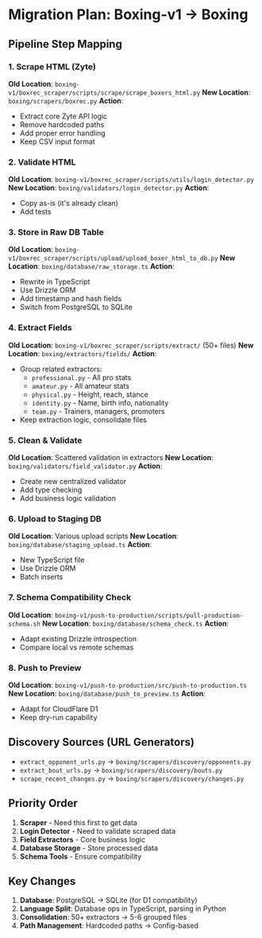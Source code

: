 # Migration Plan: Boxing-v1 → Boxing

## Pipeline Step Mapping

### 1. Scrape HTML (Zyte)
**Old Location**: `boxing-v1/boxrec_scraper/scripts/scrape/scrape_boxers_html.py`
**New Location**: `boxing/scrapers/boxrec.py`
**Action**: 
- Extract core Zyte API logic
- Remove hardcoded paths
- Add proper error handling
- Keep CSV input format

### 2. Validate HTML
**Old Location**: `boxing-v1/boxrec_scraper/scripts/utils/login_detector.py`
**New Location**: `boxing/validators/login_detector.py`
**Action**: 
- Copy as-is (it's already clean)
- Add tests

### 3. Store in Raw DB Table
**Old Location**: `boxing-v1/boxrec_scraper/scripts/upload/upload_boxer_html_to_db.py`
**New Location**: `boxing/database/raw_storage.ts`
**Action**: 
- Rewrite in TypeScript
- Use Drizzle ORM
- Add timestamp and hash fields
- Switch from PostgreSQL to SQLite

### 4. Extract Fields
**Old Location**: `boxing-v1/boxrec_scraper/scripts/extract/` (50+ files)
**New Location**: `boxing/extractors/fields/`
**Action**: 
- Group related extractors:
  - `professional.py` - All pro stats
  - `amateur.py` - All amateur stats  
  - `physical.py` - Height, reach, stance
  - `identity.py` - Name, birth info, nationality
  - `team.py` - Trainers, managers, promoters
- Keep extraction logic, consolidate files

### 5. Clean & Validate
**Old Location**: Scattered validation in extractors
**New Location**: `boxing/validators/field_validator.py`
**Action**: 
- Create new centralized validator
- Add type checking
- Add business logic validation

### 6. Upload to Staging DB
**Old Location**: Various upload scripts
**New Location**: `boxing/database/staging_upload.ts`
**Action**: 
- New TypeScript file
- Use Drizzle ORM
- Batch inserts

### 7. Schema Compatibility Check
**Old Location**: `boxing-v1/push-to-production/scripts/pull-production-schema.sh`
**New Location**: `boxing/database/schema_check.ts`
**Action**: 
- Adapt existing Drizzle introspection
- Compare local vs remote schemas

### 8. Push to Preview
**Old Location**: `boxing-v1/push-to-production/src/push-to-production.ts`
**New Location**: `boxing/database/push_to_preview.ts`
**Action**: 
- Adapt for CloudFlare D1
- Keep dry-run capability

## Discovery Sources (URL Generators)
- `extract_opponent_urls.py` → `boxing/scrapers/discovery/opponents.py`
- `extract_bout_urls.py` → `boxing/scrapers/discovery/bouts.py`
- `scrape_recent_changes.py` → `boxing/scrapers/discovery/changes.py`

## Priority Order
1. **Scraper** - Need this first to get data
2. **Login Detector** - Need to validate scraped data
3. **Field Extractors** - Core business logic
4. **Database Storage** - Store processed data
5. **Schema Tools** - Ensure compatibility

## Key Changes
1. **Database**: PostgreSQL → SQLite (for D1 compatibility)
2. **Language Split**: Database ops in TypeScript, parsing in Python
3. **Consolidation**: 50+ extractors → 5-6 grouped files
4. **Path Management**: Hardcoded paths → Config-based